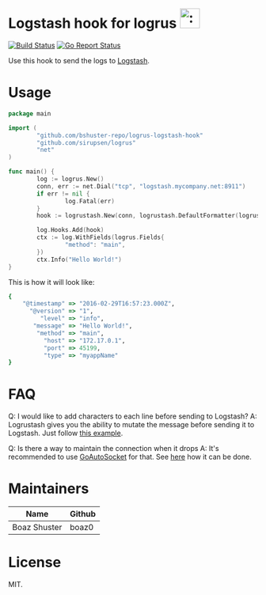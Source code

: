 # Logstash hook for logrus <img src="http://i.imgur.com/hTeVwmJ.png" width="40" height="40" alt=":walrus:" class="emoji" title=":walrus:" />
[![Build Status](https://travis-ci.org/bshuster-repo/logrus-logstash-hook.svg?branch=master)](https://travis-ci.org/bshuster-repo/logrus-logstash-hook)
[![Go Report Status](https://goreportcard.com/badge/github.com/bshuster-repo/logrus-logstash-hook)](https://goreportcard.com/report/github.com/bshuster-repo/logrus-logstash-hook)

Use this hook to send the logs to [Logstash](https://www.elastic.co/products/logstash).

# Usage

```go
package main

import (
        "github.com/bshuster-repo/logrus-logstash-hook"
        "github.com/sirupsen/logrus"
        "net"
)

func main() {
        log := logrus.New()
        conn, err := net.Dial("tcp", "logstash.mycompany.net:8911")
        if err != nil {
                log.Fatal(err)
        }
        hook := logrustash.New(conn, logrustash.DefaultFormatter(logrus.Fields{"type": "myappName"}))

        log.Hooks.Add(hook)
        ctx := log.WithFields(logrus.Fields{
                "method": "main",
        })
        ctx.Info("Hello World!")
}

```

This is how it will look like:

```ruby
{
    "@timestamp" => "2016-02-29T16:57:23.000Z",
      "@version" => "1",
         "level" => "info",
       "message" => "Hello World!",
        "method" => "main",
          "host" => "172.17.0.1",
          "port" => 45199,
          "type" => "myappName"
}
```

# FAQ
Q: I would like to add characters to each line before sending to Logstash?
A: Logrustash gives you the ability to mutate the message before sending it to Logstash. Just follow [this example](https://github.com/bshuster-repo/logrus-logstash-hook/issues/60#issuecomment-604948272).

Q: Is there a way to maintain the connection when it drops
A: It's recommended to use [GoAutoSocket](https://github.com/firstrow/goautosocket) for that. See [here](https://github.com/bshuster-repo/logrus-logstash-hook/issues/48#issuecomment-361938249) how it can be done.

# Maintainers

Name         | Github    |
------------ | --------- |
Boaz Shuster | boaz0     |

# License

MIT.
